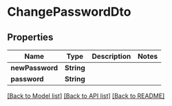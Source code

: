 # ChangePasswordDto

## Properties
Name | Type | Description | Notes
------------ | ------------- | ------------- | -------------
**newPassword** | **String** |  | 
**password** | **String** |  | 

[[Back to Model list]](../README.md#documentation-for-models) [[Back to API list]](../README.md#documentation-for-api-endpoints) [[Back to README]](../README.md)


